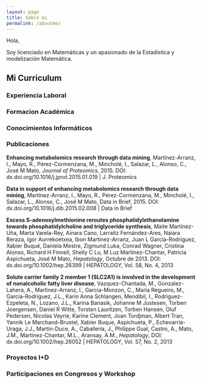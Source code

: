 ```yaml
---
layout: page
title: Sobre mi
permalink: /aboutme/
---
```


Hola, 

Soy licenciado en Matemáticas y un apasionado de la Estadística y modelización Matemática. 


## Mi Curriculum

### Experiencia Laboral

### Formacion Académica

### Conocimientos Informáticos

### Publicaciones

**Enhancing metabolomics research through data mining**,
Martínez-Arranz, I., Mayo, R., Pérez-Cormenzana, M., Mincholé, I., Salazar, L.,
Alonso, C., José M Mato, *Journal of Proteomics*, 2015.
DOI: dx.doi.org/10.1016/j.jprot.2015.01.019 | J. Proteomics

**Data in support of enhancing metabolomics research through data mining**, 
Martínez-Arranz, I., Mayo, R., Pérez-Cormenzana, M., Mincholé, I., Salazar, L., 
Alonso, C., José M Mato, Data in Brief, 2015.
DOI: dx.doi.org/10.1016/j.dib.2015.02.008 | Data in Brief

**Excess S-adenosylmethionine reroutes phosphatidylethanolamine towards phosphatidylcholine and triglyceride synthesis**, Maite Martínez-Uña, 
Marta Varela-Rey, Ainara Cano, Larraitz Fernández-Ares, Naiara Beraza, 
Igor Aurrekoetxea, Ibon Martínez-Arranz, Juan L García-Rodríguez,
Xabier Buqué, Daniela Mestre, Zigmund Luka, Conrad Wagner, Cristina
Alonso, Richard H Finnell, Shelly C Lu, M Luz Martínez-Chantar, Patricia
Aspichueta, José M Mato, *Hepatology*, Octubre de 2013.
DOI: dx.doi.org/10.1002/hep.26399 | HEPATOLOGY, Vol. 58, No. 4, 2013

**Solute carrier family 2 member 1 (SLC2A1) is involved in the development of nonalcoholic fatty liver disease**, 
Vazquez-Chantada, M., Gonzalez-Lahera, A., Martinez-Arranz, I., Garcia-Monzon, C., 
Maria Regueiro, M., Garcia-Rodriguez, J.L., Karin Anna Schlangen, Mendibil, I., 
Rodriguez-Ezpeleta, N., Lozano, J.L., Karina Banasik, Johanne M Justesen, 
Torben Joergensen, Daniel R Witte, Torsten Lauritzen, Torben Hansen, 
Oluf Pedersen, Nicolas Veyrie, Karine Clement, Joan Tordjman,
Albert Tran, Yannik Le Marchand-Brustel, Xabier Buque, Aspichueta, P.,
Echevarria-Uraga, J.J., Martin-Duce, A., Caballería, J., Philippe Gual, 
Castro, A., Mato, J.M., Martinez-Chantar, M.L., Aransay, A.M., *Hepatology*,
DOI: dx.doi.org/10.1002/hep.26052 | HEPATOLOGY, Vol. 57, No. 2, 2013

### Proyectos I+D

### Participaciones en Congresos y Workshop
